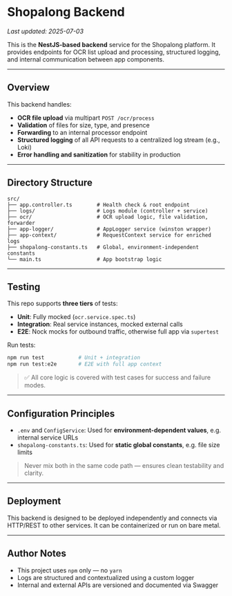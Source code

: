 # Shopalong Backend

_Last updated: 2025-07-03_

This is the **NestJS-based backend** service for the Shopalong platform. It provides endpoints for OCR list upload and processing, structured logging, and internal communication between app components.

---

## Overview

This backend handles:
- **OCR file upload** via multipart `POST /ocr/process`
- **Validation** of files for size, type, and presence
- **Forwarding** to an internal processor endpoint
- **Structured logging** of all API requests to a centralized log stream (e.g., Loki)
- **Error handling and sanitization** for stability in production

---

## Directory Structure

```
src/
├── app.controller.ts        # Health check & root endpoint
├── logs/                    # Logs module (controller + service)
├── ocr/                     # OCR upload logic, file validation, forwarder
├── app-logger/              # AppLogger service (winston wrapper)
├── app-context/             # RequestContext service for enriched logs
├── shopalong-constants.ts   # Global, environment-independent constants
└── main.ts                  # App bootstrap logic
```

---

## Testing

This repo supports **three tiers** of tests:

- **Unit**: Fully mocked (`ocr.service.spec.ts`)
- **Integration**: Real service instances, mocked external calls
- **E2E**: Nock mocks for outbound traffic, otherwise full app via `supertest`

Run tests:

```bash
npm run test           # Unit + integration
npm run test:e2e       # E2E with full app context
```

> ✅ All core logic is covered with test cases for success and failure modes.

---

## Configuration Principles

- `.env` and `ConfigService`: Used for **environment-dependent values**, e.g. internal service URLs
- `shopalong-constants.ts`: Used for **static global constants**, e.g. file size limits

> Never mix both in the same code path — ensures clean testability and clarity.

---

## Deployment

This backend is designed to be deployed independently and connects via HTTP/REST to other services. It can be containerized or run on bare metal.

---

## Author Notes

- This project uses `npm` only — no `yarn`
- Logs are structured and contextualized using a custom logger
- Internal and external APIs are versioned and documented via Swagger

